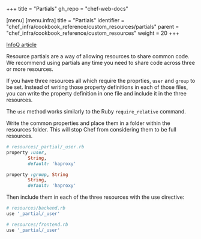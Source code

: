 +++
title = "Partials"
gh_repo = "chef-web-docs"

[menu]
  [menu.infra]
    title = "Partials"
    identifier = "chef_infra/cookbook_reference/custom_resources/partials"
    parent = "chef_infra/cookbook_reference/custom_resources"
    weight = 20
+++

[InfoQ article](https://www.infoq.com/news/2020/05/chef-infra-16/)

Resource partials are a way of allowing resources to share common code. We recommend using partials any time you need to share code across three or more resources.

If you have three resources all which require the proprties, `user` and `group` to be set. Instead of writing those property definitions in each of those files, you can write the property definition in one file and include it in the three resources.

The `use` method works similarly to the Ruby `require_relative` command.

Write the common properties and place them in a folder within the resources folder. This will stop Chef from considering them to be full resources.

```ruby
# resources/_partial/_user.rb
property :user,
        String,
        default: 'haproxy'

property :group, String
        String,
        default: 'haproxy'
```

Then include them in each of the three resources with the use directive:

```ruby
# resources/backend.rb
use '_partial/_user'
```

```ruby
# resources/frontend.rb
use '_partial/_user'
```
